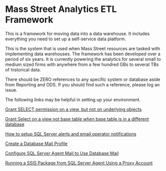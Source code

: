 # Mass Street Analytics ETL Framework

This is a framework for moving data into a data warehouse. It includes everything you need to set up a self-service data platform.

This is the system that is used when Mass Street resources are tasked with implementing data warehouses. The framework has been developed over a period of six years. It is currently powering the analytics for several small to medium sized firms with anywhere from a few hundred GBs to several TBs of historical data.

There should be ZERO references to any specific system or database aside from Reporting and ODS. If you should find such a reference, please log an issue.

The following links may be helpful in setting up your environment.


[Grant SELECT permission on a view, but not on underlying objects](https://stackoverflow.com/questions/4134740/grant-select-permission-on-a-view-but-not-on-underlying-objects "Grant SELECT permission on a view, but not on underlying objects")

[Grant Select on a view not base table when base table is in a different database](https://stackoverflow.com/questions/368414/grant-select-on-a-view-not-base-table-when-base-table-is-in-a-different-database "Grant Select on a view not base table when base table is in a different database")

[How to setup SQL Server alerts and email operator notifications](https://www.mssqltips.com/sqlservertip/1523/how-to-setup-sql-server-alerts-and-email-operator-notifications/ "How to setup SQL Server alerts and email operator notifications")

[Create a Database Mail Profile](https://docs.microsoft.com/en-us/sql/relational-databases/database-mail/create-a-database-mail-profile "Create a Database Mail Profile")

[Configure SQL Server Agent Mail to Use Database Mail](https://docs.microsoft.com/en-us/sql/relational-databases/database-mail/configure-sql-server-agent-mail-to-use-database-mail "Configure SQL Server Agent Mail to Use Database Mail")



[Running a SSIS Package from SQL Server Agent Using a Proxy Account](https://www.mssqltips.com/sqlservertip/2163/running-a-ssis-package-from-sql-server-agent-using-a-proxy-account "Running a SSIS Package from SQL Server Agent Using a Proxy Account")







